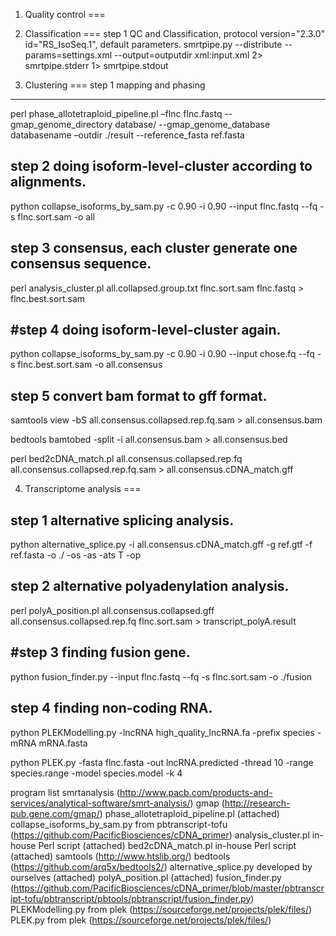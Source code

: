 1. Quality control
===
2. Classification
===
step 1 QC and Classification, protocol version="2.3.0" id="RS_IsoSeq.1", default  parameters.
smrtpipe.py --distribute  --params=settings.xml --output=outputdir xml:input.xml 2> smrtpipe.stderr 1> smrtpipe.stdout

3. Clustering
===
step 1 mapping and phasing
----
  perl phase_allotetraploid_pipeline.pl –flnc flnc.fastq --gmap_genome_directory database/ --gmap_genome_database databasename –outdir ./result --reference_fasta ref.fasta

step 2 doing isoform-level-cluster according to alignments. 
----
  python collapse_isoforms_by_sam.py -c 0.90 -i 0.90 --input flnc.fastq --fq -s flnc.sort.sam -o all

step 3 consensus, each cluster generate one consensus sequence.
----
  perl analysis_cluster.pl all.collapsed.group.txt flnc.sort.sam flnc.fastq  > flnc.best.sort.sam

#step 4 doing isoform-level-cluster again.
----
  python collapse_isoforms_by_sam.py -c 0.90 -i 0.90 --input chose.fq --fq -s flnc.best.sort.sam -o all.consensus

step 5 convert bam format to gff format.
----
  samtools view -bS all.consensus.collapsed.rep.fq.sam > all.consensus.bam

  bedtools bamtobed  -split -i all.consensus.bam > all.consensus.bed

  perl bed2cDNA_match.pl all.consensus.collapsed.rep.fq all.consensus.collapsed.rep.fq.sam > all.consensus.cDNA_match.gff

4. Transcriptome analysis
===

step 1 alternative splicing analysis.
----
  python alternative_splice.py -i all.consensus.cDNA_match.gff -g ref.gtf -f ref.fasta -o ./ -os -as -ats T -op

step 2 alternative polyadenylation analysis.
----
  perl polyA_position.pl all.consensus.collapsed.gff all.consensus.collapsed.rep.fq flnc.sort.sam > transcript_polyA.result

#step 3 finding fusion gene.
----
python fusion_finder.py --input flnc.fastq --fq -s flnc.sort.sam -o ./fusion 

step 4 finding non-coding RNA.
----
  python PLEKModelling.py -lncRNA high_quality_lncRNA.fa -prefix species -mRNA mRNA.fasta

  python PLEK.py  -fasta flnc.fasta -out lncRNA.predicted -thread 10 -range species.range -model species.model -k 4

program list
smrtanalysis (http://www.pacb.com/products-and-services/analytical-software/smrt-analysis/)
gmap (http://research-pub.gene.com/gmap/)
phase_allotetraploid_pipeline.pl  (attached)
collapse_isoforms_by_sam.py from pbtranscript-tofu (https://github.com/PacificBiosciences/cDNA_primer)
analysis_cluster.pl in-house Perl script (attached)
bed2cDNA_match.pl in-house Perl script (attached)
samtools (http://www.htslib.org/)
bedtools (https://github.com/arq5x/bedtools2/)
alternative_splice.py developed by ourselves (attached)
polyA_position.pl (attached)
fusion_finder.py (https://github.com/PacificBiosciences/cDNA_primer/blob/master/pbtranscript-tofu/pbtranscript/pbtools/pbtranscript/fusion_finder.py)
PLEKModelling.py from plek (https://sourceforge.net/projects/plek/files/)
PLEK.py from plek (https://sourceforge.net/projects/plek/files/)
